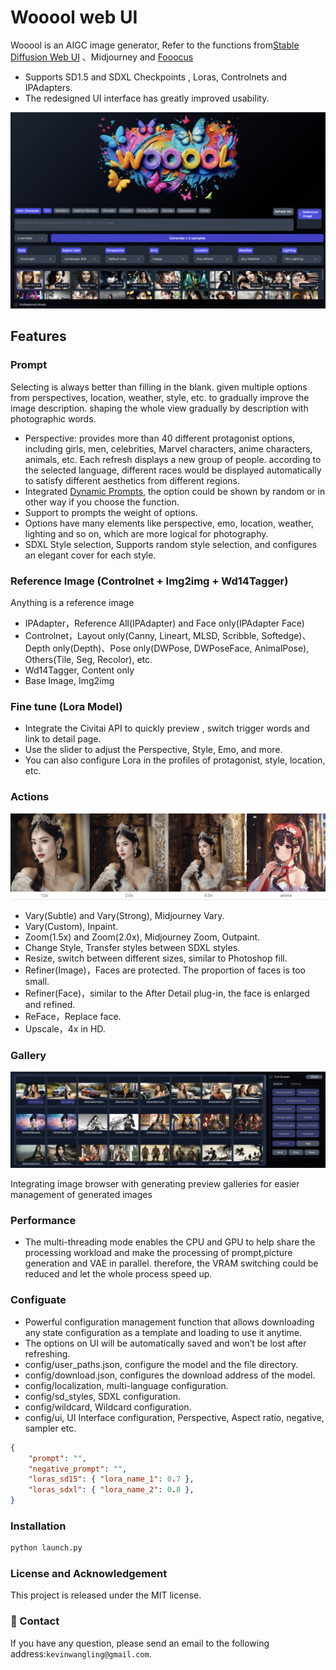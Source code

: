 # Wooool web UI

Wooool is an AIGC image generator, Refer to the functions from[Stable Diffusion Web UI](https://github.com/AUTOMATIC1111/stable-diffusion-webui) 、Midjourney and [Fooocus](https://github.com/lllyasviel/Fooocus)

- Supports SD1.5 and SDXL Checkpoints , Loras, Controlnets and IPAdapters.
- The redesigned UI interface has greatly improved usability.

![](screenshot.png)

## Features

### Prompt

Selecting is always better than filling in the blank. given multiple options from perspectives, location, weather, style, etc. to gradually improve the image description.
shaping the whole view gradually by description with photographic words. 
- Perspective: provides more than 40 different protagonist options, including girls, men, celebrities, Marvel characters, anime characters, animals, etc. Each refresh displays a new group of people.  according to the selected language, different races would be displayed automatically to satisfy different aesthetics from different regions.
- Integrated [Dynamic Prompts](https://github.com/adieyal/dynamicprompts), the option could be shown by random or in other way if you choose the function.
- Support to prompts the weight of options.
- Options have many elements like perspective, emo, location, weather, lighting and so on, which are more logical for photography.
- SDXL Style selection, Supports random style selection, and configures an elegant cover for each style.

### Reference Image (Controlnet + Img2img + Wd14Tagger)

Anything is a reference image
- IPAdapter，Reference All(IPAdapter) and Face only(IPAdapter Face)
- Controlnet，Layout only(Canny, Lineart, MLSD, Scribble, Softedge)、Depth only(Depth)、Pose only(DWPose, DWPoseFace, AnimalPose), Others(Tile, Seg, Recolor), etc.
- Wd14Tagger, Content only
- Base Image, Img2img

### Fine tune (Lora Model)

- Integrate the Civitai API to quickly preview , switch trigger words and link to detail page.
- Use the slider to adjust the Perspective, Style, Emo, and more.
- You can also configure Lora in the profiles of protagonist, style, location, etc.

### Actions

![](samples.jpeg)

- Vary(Subtle) and Vary(Strong), Midjourney Vary.
- Vary(Custom), Inpaint.
- Zoom(1.5x) and Zoom(2.0x), Midjourney Zoom, Outpaint.
- Change Style, Transfer styles between SDXL styles.
- Resize, switch between different sizes, similar to Photoshop fill.
- Refiner(Image)，Faces are protected. The proportion of faces is too small.
- Refiner(Face)，similar to the After Detail plug-in, the face is enlarged and refined.
- ReFace，Replace face.
- Upscale，4x in HD.

### Gallery

![](actions.png)

Integrating image browser with generating preview galleries for easier management of generated images

### Performance

- The multi-threading mode enables the CPU and GPU to help share the processing workload and make the processing of prompt,picture generation and VAE in parallel. therefore, the VRAM switching could be reduced and let the whole process speed up.

### Configuate

- Powerful configuration management function that allows downloading any state configuration as a template and loading to use it anytime.
- The options on UI will be automatically saved and won’t be lost after refreshing.
- config/user_paths.json, configure the model and the file directory.
- config/download.json, configures the download address of the model.
- config/localization, multi-language configuration.
- config/sd_styles, SDXL configuration.
- config/wildcard, Wildcard configuration.
- config/ui, UI Interface configuration, Perspective, Aspect ratio, negative, sampler etc.

```json
{
    "prompt": "",
    "negative_prompt": "",
    "loras_sd15": { "lora_name_1": 0.7 },
    "loras_sdxl": { "lora_name_2": 0.8 },
}
```

### Installation

```bash
python launch.py
```

### License and Acknowledgement

This project is released under the MIT license.

### :e-mail: Contact

If you have any question, please send an email to the following address:`kevinwangling@gmail.com`.